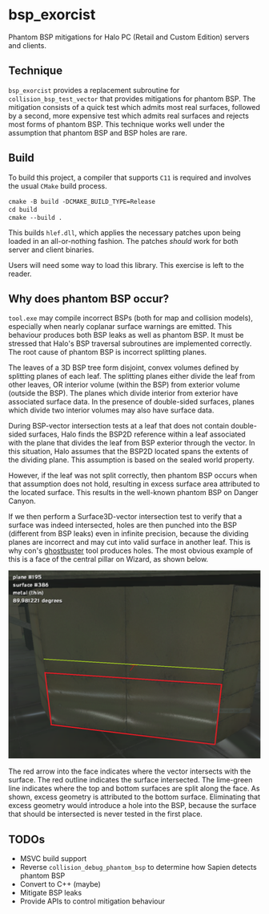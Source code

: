 # bsp_exorcist
Phantom BSP mitigations for Halo PC (Retail and Custom Edition) servers and clients.

## Technique
`bsp_exorcist` provides a replacement subroutine for `collision_bsp_test_vector` 
that provides mitigations for phantom BSP. The mitigation consists of a quick test 
which admits most real surfaces, followed by a second, more expensive test which 
admits real surfaces and rejects most forms of phantom BSP. This technique works 
well under the assumption that phantom BSP and BSP holes are rare.

## Build
To build this project, a compiler that supports `C11` is required and involves the 
usual `CMake` build process.

```
cmake -B build -DCMAKE_BUILD_TYPE=Release
cd build
cmake --build .
```

This builds `hlef.dll`, which applies the necessary patches upon being loaded in an 
all-or-nothing fashion. The patches *should* work for both server and client 
binaries.

Users will need some way to load this library. This exercise is left to the reader.

## Why does phantom BSP occur?
`tool.exe` may compile incorrect BSPs (both for map and collision models), 
especially when nearly coplanar surface warnings are emitted. This behaviour 
produces both BSP leaks as well as phantom BSP. It must be stressed that Halo's BSP 
traversal subroutines are implemented correctly. The root cause of phantom BSP is 
incorrect splitting planes.

The leaves of a 3D BSP tree form disjoint, convex volumes defined by splitting 
planes of each leaf. The splitting planes either divide the leaf from other leaves, 
OR interior volume (within the BSP) from exterior volume (outside the BSP). The 
planes which divide interior from exterior have associated surface data. In the 
presence of double-sided surfaces, planes which divide two interior volumes may also
have surface data.

During BSP-vector intersection tests at a leaf that does not contain double-sided 
surfaces, Halo finds the BSP2D reference within a leaf associated with the plane 
that divides the leaf from BSP exterior through the vector. In this situation, Halo 
assumes that the BSP2D located spans the extents of the dividing plane. This 
assumption is based on the sealed world property. 

However, if the leaf was not split correctly, then phantom BSP occurs when that 
assumption does not hold, resulting in excess surface area attributed to the located
surface. This results in the well-known phantom BSP on Danger Canyon.

If we then perform a Surface3D-vector intersection test to verify that a surface was 
indeed intersected, holes are then punched into the BSP (different from BSP leaks) 
even in infinite precision, because the dividing planes are incorrect and may cut 
into valid surface in another leaf. This is why con's [ghostbuster](https://opencarnage.net/index.php?/topic/8069-ghostbuster-a-phantom-bsp-tag-fixer-deprecated/)
tool produces holes. The most obvious example of this is a face of the central 
pillar on Wizard, as shown below.

![wizard_phantom_bsp](/wizard_phantom_bsp.png)

The red arrow into the face indicates where the vector intersects with the surface.
The red outline indicates the surface intersected. The lime-green line indicates 
where the top and bottom surfaces are split along the face. As shown, excess 
geometry is attributed to the bottom surface. Eliminating that excess geometry 
would introduce a hole into the BSP, because the surface that should be intersected 
is never tested in the first place.

## TODOs
 * MSVC build support
 * Reverse `collision_debug_phantom_bsp` to determine how Sapien detects phantom BSP
 * Convert to C++ (maybe)
 * Mitigate BSP leaks
 * Provide APIs to control mitigation behaviour